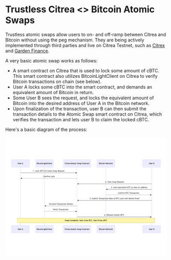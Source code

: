 # Trustless Citrea <> Bitcoin Atomic Swaps

Trustless atomic swaps allow users to on- and off-ramp between Citrea and Bitcoin without using the peg mechanism. They are being actively implemented through third parties and live on Citrea Testnet, such as [Citrex](https://citrex.xyz) and [Garden Finance](https://garden.finance).

A very basic atomic swap works as follows:

- A smart contract on Citrea that is used to lock some amount of cBTC. This smart contract also utilizes BitcoinLightClient on Citrea to verify Bitcoin transactions on chain (see below).
- User A locks some cBTC into the smart contract, and demands an equivalent amount of Bitcoin in return.
- Some User B sees the request, and locks the equivalent amount of Bitcoin into the desired address of User A in the Bitcoin network.
- Upon finalization of the transaction, user B can then submit the transaction details to the Atomic Swap smart contract on Citrea, which verifies the transaction and lets user B to claim the locked cBTC.

Here's a basic diagram of the process:

![Basic Atomic Swap Diagram](/.gitbook/assets/atomic_swap.png)
